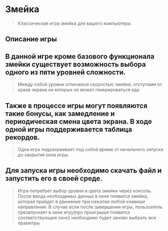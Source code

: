 # Змейка

> Классическая игра змейка для вашего компьютера.

## Описание игры
В данной игре кроме базового функционала змейки существует возможность выбора одного из пяти уровней сложности.
---
> Между собой уровни отличаюся скоростью змейки, отступами от краев экрана на которых не может генерироваться еда.

Также в процессе игры могут появляются такие бонусы, как замедление и периодическая смена цвета экрана.
В ходе одной игры поддерживается таблица рекордов.
---
> Одна игра подразумевает под собой время от начального запуска до закрытия окна игры.

Для запуска игры необходимо скачать файл и запустить его в своей среде.
---
> Игра потребует выбор уровня и цвета змейки через консоль. После ввода необходимых данных в окне появится змейка, которая прийдет в движение при нажатии любой клавиши направления. В случае если после завершения игры, пользоатель презапускает в окне игру(про проигрыше появится соответствующее окно) необходимо будет заново выбрать все праметры

